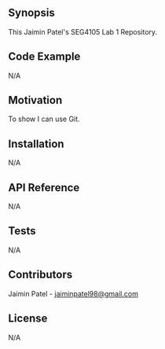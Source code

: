 ## Synopsis

This Jaimin Patel's SEG4105 Lab 1 Repository. 

## Code Example

N/A

## Motivation

To show I can use Git.

## Installation

N/A

## API Reference

N/A

## Tests

N/A

## Contributors

Jaimin Patel - jaiminpatel98@gmail.com

## License

N/A
